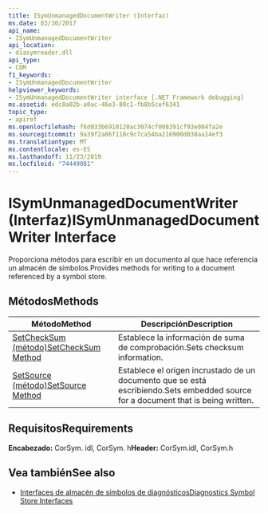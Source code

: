 ```yaml
---
title: ISymUnmanagedDocumentWriter (Interfaz)
ms.date: 03/30/2017
api_name:
- ISymUnmanagedDocumentWriter
api_location:
- diasymreader.dll
api_type:
- COM
f1_keywords:
- ISymUnmanagedDocumentWriter
helpviewer_keywords:
- ISymUnmanagedDocumentWriter interface [.NET Framework debugging]
ms.assetid: edc8a02b-a0ac-46e3-80c1-fb8b5cef6341
topic_type:
- apiref
ms.openlocfilehash: f6d033b6910120ac3074cf008391cf93e084fa2e
ms.sourcegitcommit: 9a39f2a06f110c9c7ca54ba216900d038aa14ef3
ms.translationtype: MT
ms.contentlocale: es-ES
ms.lasthandoff: 11/23/2019
ms.locfileid: "74449081"
---
```

# <a name="isymunmanageddocumentwriter-interface"></a><span data-ttu-id="04be8-102">ISymUnmanagedDocumentWriter (Interfaz)</span><span class="sxs-lookup"><span data-stu-id="04be8-102">ISymUnmanagedDocumentWriter Interface</span></span>
<span data-ttu-id="04be8-103">Proporciona métodos para escribir en un documento al que hace referencia un almacén de símbolos.</span><span class="sxs-lookup"><span data-stu-id="04be8-103">Provides methods for writing to a document referenced by a symbol store.</span></span>  
  
## <a name="methods"></a><span data-ttu-id="04be8-104">Métodos</span><span class="sxs-lookup"><span data-stu-id="04be8-104">Methods</span></span>  
  
|<span data-ttu-id="04be8-105">Método</span><span class="sxs-lookup"><span data-stu-id="04be8-105">Method</span></span>|<span data-ttu-id="04be8-106">Descripción</span><span class="sxs-lookup"><span data-stu-id="04be8-106">Description</span></span>|  
|------------|-----------------|  
|[<span data-ttu-id="04be8-107">SetCheckSum (método)</span><span class="sxs-lookup"><span data-stu-id="04be8-107">SetCheckSum Method</span></span>](../../../../docs/framework/unmanaged-api/diagnostics/isymunmanageddocumentwriter-setchecksum-method.md)|<span data-ttu-id="04be8-108">Establece la información de suma de comprobación.</span><span class="sxs-lookup"><span data-stu-id="04be8-108">Sets checksum information.</span></span>|  
|[<span data-ttu-id="04be8-109">SetSource (método)</span><span class="sxs-lookup"><span data-stu-id="04be8-109">SetSource Method</span></span>](../../../../docs/framework/unmanaged-api/diagnostics/isymunmanageddocumentwriter-setsource-method.md)|<span data-ttu-id="04be8-110">Establece el origen incrustado de un documento que se está escribiendo.</span><span class="sxs-lookup"><span data-stu-id="04be8-110">Sets embedded source for a document that is being written.</span></span>|  
  
## <a name="requirements"></a><span data-ttu-id="04be8-111">Requisitos</span><span class="sxs-lookup"><span data-stu-id="04be8-111">Requirements</span></span>  
 <span data-ttu-id="04be8-112">**Encabezado:** CorSym. idl, CorSym. h</span><span class="sxs-lookup"><span data-stu-id="04be8-112">**Header:** CorSym.idl, CorSym.h</span></span>  
  
## <a name="see-also"></a><span data-ttu-id="04be8-113">Vea también</span><span class="sxs-lookup"><span data-stu-id="04be8-113">See also</span></span>

- [<span data-ttu-id="04be8-114">Interfaces de almacén de símbolos de diagnósticos</span><span class="sxs-lookup"><span data-stu-id="04be8-114">Diagnostics Symbol Store Interfaces</span></span>](../../../../docs/framework/unmanaged-api/diagnostics/diagnostics-symbol-store-interfaces.md)
